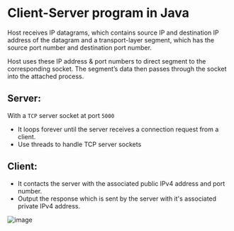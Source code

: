 # Client-Server program in Java

Host receives IP datagrams, which contains source IP and destination IP address of the datagram and a transport-layer segment, which has the source port number and destination port number.

Host uses these IP address & port numbers to direct segment to the corresponding socket. The segment’s data then passes through the socket into the attached process.

## Server: 
With a `TCP` server socket at port `5000`
- It loops forever until the server receives a connection request from a client.
- Use threads to handle TCP server sockets

## Client: 
- It contacts the server with the associated public IPv4 address and port number.
- Output the response which is sent by the server with it's associated private IPv4 address.

![image](https://user-images.githubusercontent.com/76859781/135778224-04513c52-58c8-4aab-a3d9-7e0d9f8a5e60.png)

